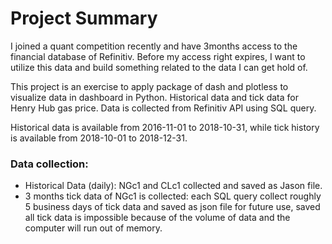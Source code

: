 
# Project Summary

I joined a quant competition recently and have 3months access to the financial database of Refinitiv. Before my access right expires, I want to utilize this data and build something related to the data I can get hold of.

This project is an exercise to apply package of dash and plotless to visualize data in dashboard in Python. Historical data and tick data for Henry Hub gas price. Data is collected from Refinitiv API using SQL query.

Historical data is available from 2016-11-01 to 2018-10-31, while tick history is available from 2018-10-01 to 2018-12-31.


### Data collection: 

* Historical Data (daily): NGc1 and CLc1 collected and saved as Jason file.
* 3 months tick data of NGc1 is collected: each SQL query collect roughly 5 business days of tick data and saved as json file for future use, saved all tick data is impossible because of the volume of data and the computer will run out of memory.

